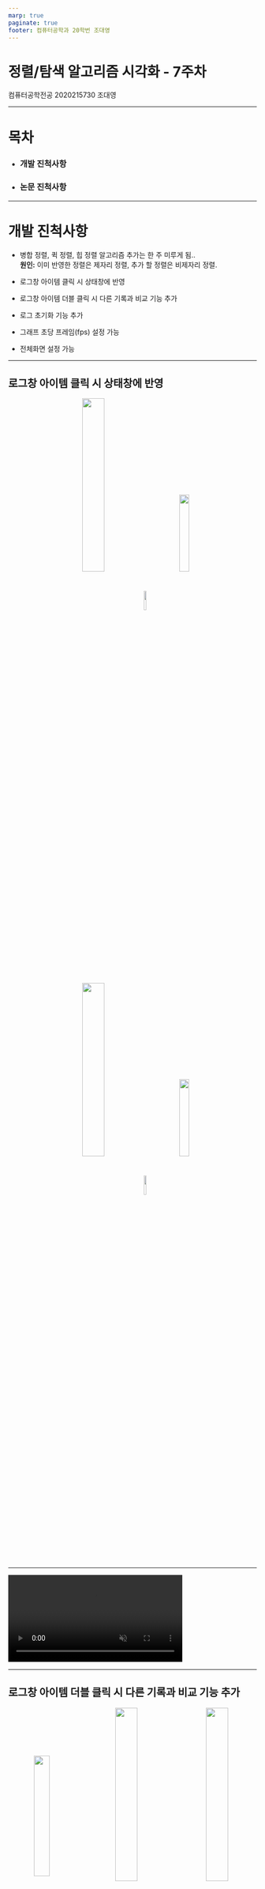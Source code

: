 ```yaml
---
marp: true
paginate: true
footer: 컴퓨터공학과 20학번 조대영
---
```


# 정렬/탐색 알고리즘 시각화 - 7주차

컴퓨터공학전공 2020215730 조대영

---

<!-- _header: 목차-->

# 목차

* ### 개발 진척사항

* ### 논문 진척사항

---

<!-- _header: 개발 진척사항-->

# 개발 진척사항

* 병합 정렬, 퀵 정렬, 힙 정렬 알고리즘 추가는 한 주 미루게 됨..<br>**원인:** 이미 반영한 정렬은 제자리 정렬, 추가 할 정렬은 비제자리 정렬.

* 로그창 아이템 클릭 시 상태창에 반영

* 로그창 아이템 더블 클릭 시 다른 기록과 비교 기능 추가

* 로그 초기화 기능 추가

* 그래프 초당 프레임(fps) 설정 가능

* 전체화면 설정 가능




---

<!-- _header: 개발 진척사항-->

## 로그창 아이템 클릭 시 상태창에 반영

<p align="center">
    <img src="./images/log_click1.png" align="center" width="30%"/>
    <img src="./images/arrow.png" align="center" width="10%"/>
    <img src="./images/log_click2.png" align="center" width="20%"/>
</p>

<p align="center">
    <img src="./images/log_click3.png" align="center" width="30%"/>
    <img src="./images/arrow.png" align="center" width="10%"/>
    <img src="./images/log_click4.png" align="center" width="20%"/>
</p>



---

<!-- _header: 개발 진척사항-->

<video muted controls width="70%">
    <source src="./images/log_c.mp4" type="video/mp4"/>
</video>



---

<!-- _header: 개발 진척사항-->

## 로그창 아이템 더블 클릭 시 다른 기록과 비교 기능 추가

<p align="center">
    <img src="./images/log_click1.png" align="center" width="25%"/>
    <img src="./images/arrow.png" align="center" width="5%"/>
    <img src="./images/log_doubleclick1.png" align="center" width="30%"/>
    <img src="./images/arrow.png" align="center" width="5%"/>
    <img src="./images/log_doubleclick2.png" align="center" width="30%"/>
</p>



---

<!-- _header: 개발 진척사항-->

<video muted controls width="70%">
    <source src="./images/log_dc.mp4" type="video/mp4"/>
</video>



---

<!-- _header: 개발 진척사항-->

## 로그 초기화 기능 추가

<p align="center">
    <img src="./images/log_init1.png" align="center" width="20%"/>
    <img src="./images/arrow.png" align="center" width="5%"/>
    <img src="./images/log_init2.png" align="center" width="20%"/>
    <img src="./images/arrow.png" align="center" width="5%"/>
    <img src="./images/log_init3.png" align="center" width="20%"/>
    <img src="./images/arrow.png" align="center" width="5%"/>
    <img src="./images/log_init4.png" align="center" width="20%"/>
</p>
 
* 정렬 테이블, 탐색 테이블 각각 초기화 가능

---

<!-- _header: 개발 진척사항-->

## 그래프 초당 프레임(fps) 설정 가능

<video muted controls width="70%">
    <source src="./images/frame.mp4" type="video/mp4"/>
</video>
다음번 사용시에도 그대로 적용

---

<!-- _header: 개발 진척사항-->

## 전체화면 설정 가능

<video muted controls width="70%">
  <source src="./images/fullscreen.mp4" type="video/mp4"/>
</video>

다음번 사용시에도 그대로 적용

---

<!-- _header: 논문 진척사항-->

# 논문 진척사항

* 영단어 수정 ex. english -> 영어(english)

* [3.2. 연구 방법]에 개발 환경 기술

* [4.2. 프로그램 구현] 추가 기술

* [실험 및 결과 분석] 추가 기술

---

<!-- _header: 논문 진척사항-->

## 영단어 수정 ex. english -> 영어(english)

<p align="center">
    <img src="./images/scr1.png" align="center" width="80%"/>
</p>

---

<!-- _header: 논문 진척사항-->

## [3.2. 연구 방법]에 개발 환경 기술

<p align="center">
    <img src="./images/scr2.png" align="center" width="70%"/>
</p>

---

<!-- _header: 논문 진척사항-->

## [4.2. 프로그램 구현] 추가 기술

<p align="center">
    <img src="./images/n016.jpg" align="center" width="24%"/>
    <img src="./images/n017.jpg" align="center" width="24%"/>
    <img src="./images/n018.jpg" align="center" width="24%"/>
    <img src="./images/n019.jpg" align="center" width="24%"/>
</p>

---

<!-- _header: 논문 진척사항-->

## [실험 및 결과 분석] 추가 기술

<p align="center">
    <img src="./images/n019.jpg" align="center" width="19%"/>
    <img src="./images/n020.jpg" align="center" width="19%"/>
    <img src="./images/n021.jpg" align="center" width="19%"/>
    <img src="./images/n022.jpg" align="center" width="19%"/>
    <img src="./images/n023.jpg" align="center" width="19%"/>
</p>

---

# 감사합니다.